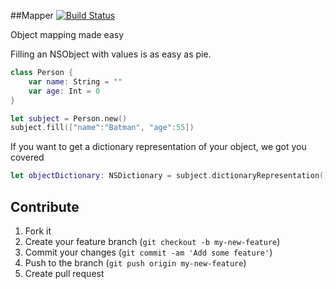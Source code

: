 ##Mapper
[![Build Status](https://img.shields.io/travis/zenangst/Mapper.svg?style=flat)](https://travis-ci.org/zenangst/Mapper)

Object mapping made easy

Filling an NSObject with values is as easy as pie.

``` swift
class Person {
    var name: String = ""
    var age: Int = 0
}

let subject = Person.new()
subject.fill(["name":"Batman", "age":55])
```

If you want to get a dictionary representation of your object, we got you covered

``` swift
let objectDictionary: NSDictionary = subject.dictionaryRepresentation()
```

## Contribute

1. Fork it
2. Create your feature branch (`git checkout -b my-new-feature`)
3. Commit your changes (`git commit -am 'Add some feature'`)
4. Push to the branch (`git push origin my-new-feature`)
5. Create pull request

